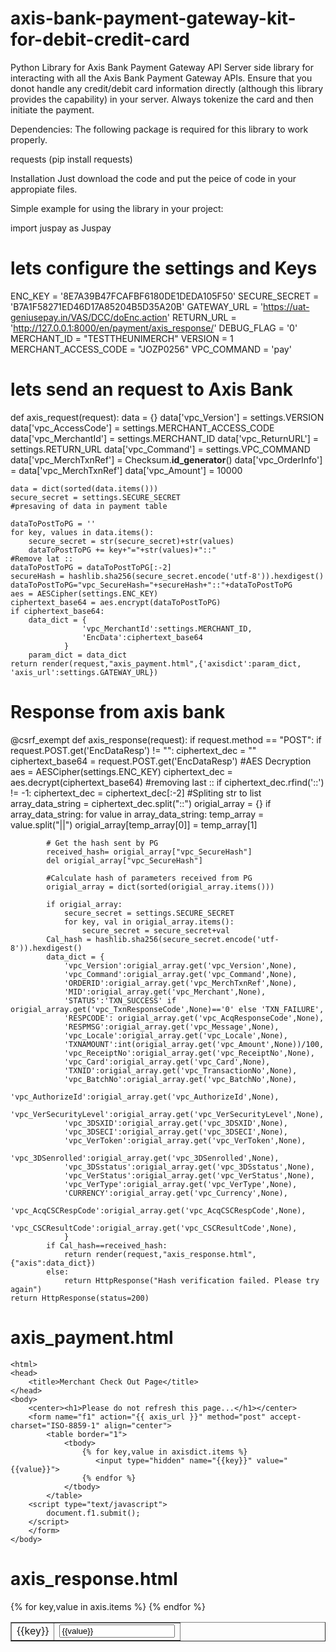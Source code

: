 # axis-bank-payment-gateway-kit-for-debit-credit-card
Python Library for Axis Bank Payment Gateway API
Server side library for interacting with all the Axis Bank Payment Gateway APIs. Ensure that you donot handle any credit/debit card information directly (although this library provides the capability) in your server. Always tokenize the card and then initiate the payment.

Dependencies:
The following package is required for this library to work properly.

requests (pip install requests)

Installation
Just download the code and put the peice of code in your appropiate files.

Simple example for using the library in your project:

import juspay as Juspay

# lets configure the settings and Keys
ENC_KEY = '8E7A39B47FCAFBF6180DE1DEDA105F50'
SECURE_SECRET = 'B7A1F58271ED46D17A85204B5D35A20B'
GATEWAY_URL = 'https://uat-geniusepay.in/VAS/DCC/doEnc.action'
RETURN_URL = 'http://127.0.0.1:8000/en/payment/axis_response/'
DEBUG_FLAG = '0'
MERCHANT_ID = "TESTTHEUNIMERCH"
VERSION = 1
MERCHANT_ACCESS_CODE = "JOZP0256"
VPC_COMMAND = 'pay'

# lets send an request to Axis Bank
def axis_request(request):
    data = {}
    data['vpc_Version'] = settings.VERSION
    data['vpc_AccessCode'] = settings.MERCHANT_ACCESS_CODE
    data['vpc_MerchantId'] = settings.MERCHANT_ID
    data['vpc_ReturnURL'] = settings.RETURN_URL
    data['vpc_Command'] = settings.VPC_COMMAND
    data['vpc_MerchTxnRef'] = Checksum.__id_generator__()
    data['vpc_OrderInfo'] = data['vpc_MerchTxnRef']
    data['vpc_Amount'] = 10000
    
    data = dict(sorted(data.items()))
    secure_secret = settings.SECURE_SECRET
    #presaving of data in payment table
    
    dataToPostToPG = ''
    for key, values in data.items():
        secure_secret = str(secure_secret)+str(values)
        dataToPostToPG += key+"="+str(values)+"::"
    #Remove lat ::
    dataToPostToPG = dataToPostToPG[:-2]
    secureHash = hashlib.sha256(secure_secret.encode('utf-8')).hexdigest()
    dataToPostToPG="vpc_SecureHash="+secureHash+"::"+dataToPostToPG
    aes = AESCipher(settings.ENC_KEY)
    ciphertext_base64 = aes.encrypt(dataToPostToPG)
    if ciphertext_base64:
        data_dict = {
                    'vpc_MerchantId':settings.MERCHANT_ID,
                    'EncData':ciphertext_base64
                }
        param_dict = data_dict
    return render(request,"axis_payment.html",{'axisdict':param_dict, 'axis_url':settings.GATEWAY_URL})
    
# Response from axis bank
   @csrf_exempt
def axis_response(request):
    if request.method == "POST":
        if request.POST.get('EncDataResp') != "":
            ciphertext_dec = ""
            ciphertext_base64 = request.POST.get('EncDataResp')
            #AES Decryption
            aes = AESCipher(settings.ENC_KEY)
            ciphertext_dec = aes.decrypt(ciphertext_base64)
            #removing last ::
            if ciphertext_dec.rfind('::') != -1:
                ciphertext_dec = ciphertext_dec[:-2]
            #Spliting str to list 
            array_data_string = ciphertext_dec.split("::")
            origial_array = {}
            if array_data_string:
                for value in array_data_string:
                    temp_array = value.split("||")
                    origial_array[temp_array[0]] = temp_array[1]
                    
            # Get the hash sent by PG 
            received_hash= origial_array["vpc_SecureHash"]
            del origial_array["vpc_SecureHash"]
            
            #Calculate hash of parameters received from PG
            origial_array = dict(sorted(origial_array.items()))
            
            if origial_array:
                secure_secret = settings.SECURE_SECRET
                for key, val in origial_array.items():
                    secure_secret = secure_secret+val
            Cal_hash = hashlib.sha256(secure_secret.encode('utf-8')).hexdigest()
            data_dict = {
                'vpc_Version':origial_array.get('vpc_Version',None),
                'vpc_Command':origial_array.get('vpc_Command',None),
                'ORDERID':origial_array.get('vpc_MerchTxnRef',None),
                'MID':origial_array.get('vpc_Merchant',None),
                'STATUS':'TXN_SUCCESS' if origial_array.get('vpc_TxnResponseCode',None)=='0' else 'TXN_FAILURE',
                'RESPCODE': origial_array.get('vpc_AcqResponseCode',None),
                'RESPMSG':origial_array.get('vpc_Message',None),
                'vpc_Locale':origial_array.get('vpc_Locale',None),
                'TXNAMOUNT':int(origial_array.get('vpc_Amount',None))/100,
                'vpc_ReceiptNo':origial_array.get('vpc_ReceiptNo',None),
                'vpc_Card':origial_array.get('vpc_Card',None),
                'TXNID':origial_array.get('vpc_TransactionNo',None),
                'vpc_BatchNo':origial_array.get('vpc_BatchNo',None),
                'vpc_AuthorizeId':origial_array.get('vpc_AuthorizeId',None),
                'vpc_VerSecurityLevel':origial_array.get('vpc_VerSecurityLevel',None),
                'vpc_3DSXID':origial_array.get('vpc_3DSXID',None),
                'vpc_3DSECI':origial_array.get('vpc_3DSECI',None),
                'vpc_VerToken':origial_array.get('vpc_VerToken',None),
                'vpc_3DSenrolled':origial_array.get('vpc_3DSenrolled',None),
                'vpc_3DSstatus':origial_array.get('vpc_3DSstatus',None),
                'vpc_VerStatus':origial_array.get('vpc_VerStatus',None),
                'vpc_VerType':origial_array.get('vpc_VerType',None),
                'CURRENCY':origial_array.get('vpc_Currency',None),
                'vpc_AcqCSCRespCode':origial_array.get('vpc_AcqCSCRespCode',None),
                'vpc_CSCResultCode':origial_array.get('vpc_CSCResultCode',None),
                }
            if Cal_hash==received_hash:
                return render(request,"axis_response.html",{"axis":data_dict})
            else:
                return HttpResponse("Hash verification failed. Please try again")
    return HttpResponse(status=200)
    
# axis_payment.html
    <html>
    <head>
        <title>Merchant Check Out Page</title>
    </head>
    <body>
        <center><h1>Please do not refresh this page...</h1></center>
        <form name="f1" action="{{ axis_url }}" method="post" accept-charset="ISO-8859-1" align="center">
            <table border="1">
                <tbody>
                    {% for key,value in axisdict.items %}
                       <input type="hidden" name="{{key}}" value="{{value}}">
                    {% endfor %}
                </tbody>
            </table>
        <script type="text/javascript">
            document.f1.submit();
        </script>
        </form>
    </body>
</html>

# axis_response.html
<html>
    <body>
            <table border="1">
                <tbody>
                    {% for key,value in axis.items %}
                        <tr><td><label>{{key}}</label></td><td>
                        <input type="text" name="{{key}}" value="{{value}}">
                        </td></tr>
                    {% endfor %}
                </tbody>
            </table>
    </body>
</html>
